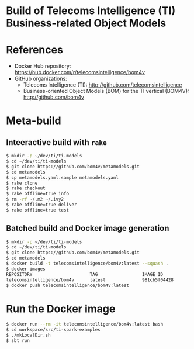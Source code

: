 Build of Telecoms Intelligence (TI) Business-related Object Models
==================================================================

# References
* Docker Hub repository: https://hub.docker.com/r/telecomsintelligence/bom4v
* GitHub organizations:
  * Telecoms Intelligence (TI): http://github.com/telecomsintelligence
  * Business-oriented Object Models (BOM) for the TI vertical (BOM4V): http://github.com/bom4v

# Meta-build
## Inteeractive build with ``rake``
```bash
$ mkdir -p ~/dev/ti/ti-models
$ cd ~/dev/ti/ti-models
$ git clone https://github.com/bom4v/metamodels.git
$ cd metamodels
$ cp metamodels.yaml.sample metamodels.yaml
$ rake clone
$ rake checkout
$ rake offline=true info
$ rm -rf ~/.m2 ~/.ivy2
$ rake offline=true deliver
$ rake offline=true test
```

## Batched build and Docker image generation
```bash
$ mkdir -p ~/dev/ti/ti-models
$ cd ~/dev/ti/ti-models
$ git clone https://github.com/bom4v/metamodels.git
$ cd metamodels
$ docker build -t telecomsintelligence/bom4v:latest --squash .
$ docker images
REPOSITORY                      TAG                 IMAGE ID            CREATED             SIZE
telecomsintelligence/bom4v      latest              981cb5f04428        20 seconds ago      1.3GB
$ docker push telecomsintelligence/bom4v:latest
```

# Run the Docker image
```bash
$ docker run --rm -it telecomsintelligence/bom4v:latest bash
$ cd workspace/src/ti-spark-examples
$ ./mkLocalDir.sh
$ sbt run
```

